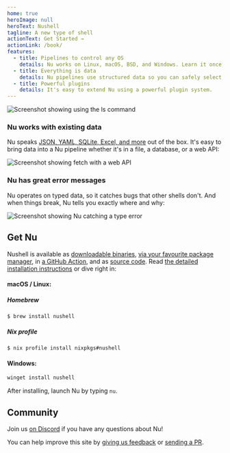 ```yaml
---
home: true
heroImage: null
heroText: Nushell
tagline: A new type of shell
actionText: Get Started →
actionLink: /book/
features:
  - title: Pipelines to control any OS
    details: Nu works on Linux, macOS, BSD, and Windows. Learn it once, then use it anywhere.
  - title: Everything is data
    details: Nu pipelines use structured data so you can safely select, filter, and sort the same way every time. Stop parsing strings and start solving problems.
  - title: Powerful plugins
    details: It's easy to extend Nu using a powerful plugin system.
---
```


<img src="https://www.nushell.sh/frontpage/ls-example.png" alt="Screenshot showing using the ls command" class="hero"/>

### Nu works with existing data

Nu speaks [JSON, YAML, SQLite, Excel, and more](/book/loading_data.html) out of the box. It's easy to bring data into a Nu pipeline whether it's in a file, a database, or a web API:

<img src="https://www.nushell.sh/frontpage/fetch-example.png" alt="Screenshot showing fetch with a web API" class="hero"/>

### Nu has great error messages

Nu operates on typed data, so it catches bugs that other shells don't. And when things break, Nu tells you exactly where and why:

<img src="https://www.nushell.sh/frontpage/miette-example.png" alt="Screenshot showing Nu catching a type error" class="hero"/>

## Get Nu

Nushell is available as [downloadable binaries](https://github.com/nushell/nushell/releases), [via your favourite package manager](https://repology.org/project/nushell/versions), in [a GitHub Action](https://github.com/marketplace/actions/setup-nu), and as [source code](https://github.com/nushell/nushell). Read [the detailed installation instructions](/book/installation.html) or dive right in:

#### macOS / Linux:

##### Homebrew

```shell
$ brew install nushell
```

##### Nix profile

```shell
$ nix profile install nixpkgs#nushell
```

#### Windows:

```powershell
winget install nushell
```

After installing, launch Nu by typing `nu`.

## Community

Join us [on Discord](https://discord.gg/NtAbbGn) if you have any questions about Nu!

You can help improve this site by [giving us feedback](https://github.com/nushell/nushell.github.io/issues) or [sending a PR](https://github.com/nushell/nushell.github.io/pulls).




